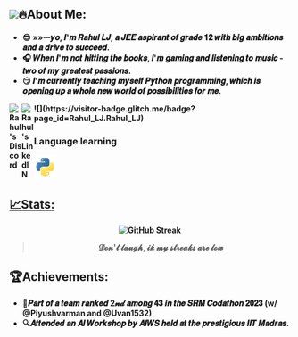 ## <img src="https://media.giphy.com/media/iY8CRBdQXODJSCERIr/giphy.gif" width="35"><b>:fire:About Me:
- 😎 »»ᅳ𝒚𝒐, 𝑰'𝒎 𝑹𝒂𝒉𝒖𝒍 𝑳𝑱, 𝒂 𝑱𝑬𝑬 𝒂𝒔𝒑𝒊𝒓𝒂𝒏𝒕 𝒐𝒇 𝒈𝒓𝒂𝒅𝒆 𝟏𝟐 𝒘𝒊𝒕𝒉 𝒃𝒊𝒈 𝒂𝒎𝒃𝒊𝒕𝒊𝒐𝒏𝒔 𝒂𝒏𝒅 𝒂 𝒅𝒓𝒊𝒗𝒆 𝒕𝒐 𝒔𝒖𝒄𝒄𝒆𝒆𝒅.
- 🎧 𝑾𝒉𝒆𝒏 𝑰'𝒎 𝒏𝒐𝒕 𝒉𝒊𝒕𝒕𝒊𝒏𝒈 𝒕𝒉𝒆 𝒃𝒐𝒐𝒌𝒔, 𝑰'𝒎 𝒈𝒂𝒎𝒊𝒏𝒈 𝒂𝒏𝒅 𝒍𝒊𝒔𝒕𝒆𝒏𝒊𝒏𝒈 𝒕𝒐 𝒎𝒖𝒔𝒊𝒄 - 𝒕𝒘𝒐 𝒐𝒇 𝒎𝒚 𝒈𝒓𝒆𝒂𝒕𝒆𝒔𝒕 𝒑𝒂𝒔𝒔𝒊𝒐𝒏𝒔.
- 😏 𝑰'𝒎 𝒄𝒖𝒓𝒓𝒆𝒏𝒕𝒍𝒚 𝒕𝒆𝒂𝒄𝒉𝒊𝒏𝒈 𝒎𝒚𝒔𝒆𝒍𝒇 𝑷𝒚𝒕𝒉𝒐𝒏 𝒑𝒓𝒐𝒈𝒓𝒂𝒎𝒎𝒊𝒏𝒈, 𝒘𝒉𝒊𝒄𝒉 𝒊𝒔 𝒐𝒑𝒆𝒏𝒊𝒏𝒈 𝒖𝒑 𝒂 𝒘𝒉𝒐𝒍𝒆 𝒏𝒆𝒘 𝒘𝒐𝒓𝒍𝒅 𝒐𝒇 𝒑𝒐𝒔𝒔𝒊𝒃𝒊𝒍𝒊𝒕𝒊𝒆𝒔 𝒇𝒐𝒓 𝒎𝒆.
  
<a href="https://www.linkedin.com/in/rahullj/"> 
<a href="https://discord.gg/vfpKfPBrFG">
<img align="left" alt="Rahul's Discord" width="22px" src="https://raw.githubusercontent.com/peterthehan/peterthehan/master/assets/discord.svg" />
</a>
  <img align="left" alt="Rahul's LinkedIN" width="22px" src="https://raw.githubusercontent.com/peterthehan/peterthehan/master/assets/linkedin.svg" />
</a>
![](https://visitor-badge.glitch.me/badge?page_id=Rahul_LJ.Rahul_LJ)

<p align="left">
</p>

<h3 align="left">Language learning </h3>
<p align="left"> <a href="https://www.w3.org/html/" target="_blank" rel="noreferrer"> <img src="https://raw.githubusercontent.com/devicons/devicon/master/icons/python/python-original.svg" alt="python" width="40" height="40"/> <a href="https://www.photoshop.com/en" target="_blank" rel="noreferrer"> 

## :chart_with_upwards_trend:Stats:
<div align="center">
  
[![GitHub Streak](https://github-readme-streak-stats.herokuapp.com?user=Rahul-LJ&theme=dark&mode=weekly)](https://git.io/streak-stats)
  
>𝓓𝓸𝓷'𝓽 𝓵𝓪𝓾𝓰𝓱, 𝓲𝓴 𝓶𝔂 𝓼𝓽𝓻𝓮𝓪𝓴𝓼 𝓪𝓻𝓮 𝓵𝓸𝔀
  
</div>

## :trophy:Achievements:

* :2nd_place_medal:𝑷𝒂𝒓𝒕 𝒐𝒇 𝒂 𝒕𝒆𝒂𝒎 𝒓𝒂𝒏𝒌𝒆𝒅 2𝓷𝓭 𝒂𝒎𝒐𝒏𝒈 𝟒𝟑 𝒊𝒏 𝒕𝒉𝒆 𝑺𝑹𝑴 𝑪𝒐𝒅𝒂𝒕𝒉𝒐𝒏 𝟐𝟎𝟐𝟑 (w/ @Piyushvarman and @Uvan1532)
* :mag:𝑨𝒕𝒕𝒆𝒏𝒅𝒆𝒅 𝒂𝒏 𝑨𝑰 𝑾𝒐𝒓𝒌𝒔𝒉𝒐𝒑 𝒃𝒚 𝑨𝑰𝑾𝑺 𝒉𝒆𝒍𝒅 𝒂𝒕 𝒕𝒉𝒆 𝒑𝒓𝒆𝒔𝒕𝒊𝒈𝒊𝒐𝒖𝒔 𝑰𝑰𝑻 𝑴𝒂𝒅𝒓𝒂𝒔. 

<!---
Rahul-LJ/Rahul-LJ is a ✨ special ✨ repository because its `README.md` (this file) appears on your GitHub profile.
You can click the Preview link to take a look at your changes.
--->


